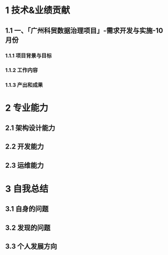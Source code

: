 # 1 技术&业绩贡献
## 1.1 一、「广州科贸数据治理项目」-需求开发与实施-10月份
### 1.1.1 项目背景与目标
### 1.1.2 工作内容
### 1.1.3 产出和成果


# 2 专业能力
## 2.1 架构设计能力
## 2.2 开发能力
## 2.3 运维能力


# 3 自我总结
## 3.1 自身的问题
## 3.2 发现的问题
## 3.3 个人发展方向